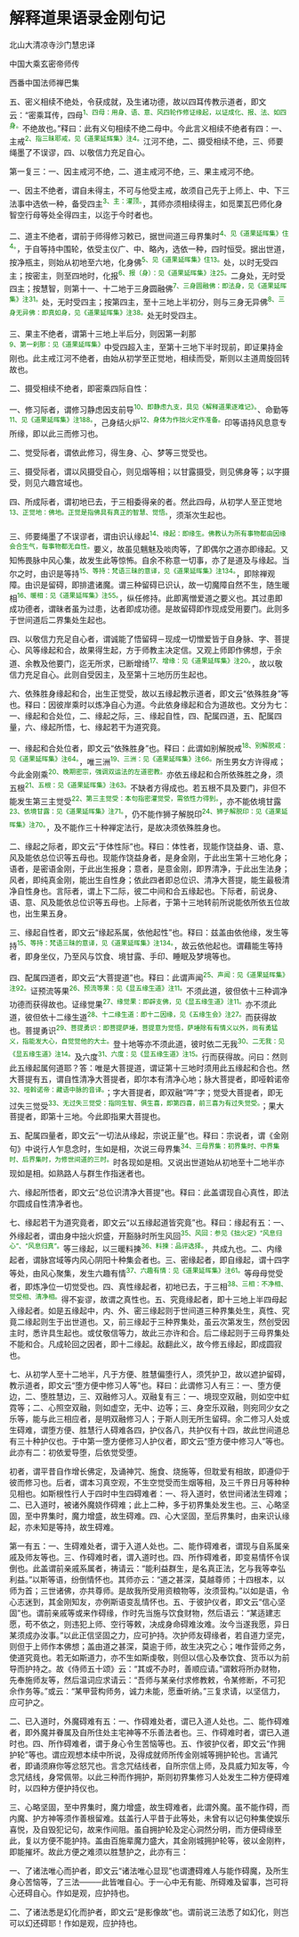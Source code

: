# 解释道果语录金刚句记

北山大清凉寺沙门慧忠译

中国大乘玄密帝师传

西番中国法师禅巴集

五、密义相续不绝处，令获成就，及生诸功德，故以四耳传教示道者，即文云：“密乘耳传，四母<sup><font color="green">1、四母：用身、语、意、风四轮作修证缘起，以证成化、报、法、如四身。</font></sup>不绝故也。”释曰：此有义句相续不绝二母中。今此言义相续不绝者有四：一、主戒<sup><font color="green">2、指三昧耶戒，见《道果延辉集》注4。</font></sup>江河不绝，二、摄受相续不绝，三、师要绳墨了不误谬，四、以敬信力充足自心。

第一复三：一、因主戒河不绝，二、道主戒河不绝，三、果主戒河不绝。

一、因主不绝者，谓自未得主，不可与他受主戒，故须自己先于上师上、中、下三法事中选依一种，备受四主<sup><font color="green">3、主：灌顶。</font></sup>，其师亦须相续得主，如觅栗瓦巴师化身智空行母等处全得四主，以迄于今时者也。

二、道主不绝者，谓前于师得修习敕已，据世间道三母界集时<sup><font color="green">4、见《道果延晖集》住4。</font></sup>，于自等持中围轮，依受主仪广、中、略內，选依一种，四时恒受。据出世道，按净瓶主，则始从初地至六地，化身佛<sup><font color="green">5、见《道果延晖集》住13。</font></sup>处，以时无受四主；按密主，则至四地时，化报<sup><font color="green">6、报（身）：见《道果延晖集》注25。</font></sup>二身处，无时受四主；按慧智，则第十一、十二地于三身圆融佛<sup><font color="green">7、三身圆融佛：即法身，见《道果延晖集》注31。</font></sup>处，无时受四主；按第四主，至十三地上半初分，则与三身无异佛<sup><font color="green">8、三身无异佛：即真如身，见《道果延晖集》注38。</font></sup>处无时受四主。

三、果主不绝者，谓第十三地上半后分，则因第一刹那<sup><font color="green">9、第一刹那：见《道果延晖集》</font></sup>中受四超入主，至第十三地下半时现前，即证果持金刚也。此主戒江河不绝者，由始从初学至正觉地，相续而受，斯则以主道周旋回转故也。

二、摄受相续不绝者，即密乘四际自性：

一、修习际者，谓修习静虑因支前导<sup><font color="green">10、即静虑九支，具见《解释道果逐难记》。</font></sup>、命勤等<sup><font color="green">11、见《道果延晖集》注188。</font></sup>，己身结火炉<sup><font color="green">12、身体为作拙火定作准备。</font></sup>印等语持风息意专所缘，即以此三而修习也。

二、觉受际者，谓依此修习，得生身、心、梦等三觉受也。

三、摄受际者，谓以风摄受自心，则见烟等相；以甘露摄受，则见佛身等；以字摄受，则见六趣宫域也。

四、所成际者，谓初地已去，于三相委得亲的者。然此四母，从初学人至正觉地<sup><font color="green">13、正觉地：佛地。正觉是指佛具有真正的智慧、觉悟。</font></sup>，须渐次生起也。

三、师要绳墨了不误谬者，谓由识认缘起<sup><font color="green">14、缘起：即缘生。佛教认为所有事物都由因缘会合生气，每事物都无自性。</font></sup>要义，故虽见魑魅及啖肉等，了即偶尔之道亦即缘起。又知怖畏脉中风心集，故发生此等惊怖。自余不称意一切事，亦了是道及与缘起。当尔之时，由识是等持<sup><font color="green">15、等持：梵语三昧的意译，见《道果延晖集》注134。</font></sup>，即除禅观障。由识是留碍，即排遣诸魔。谓三种留碍已识认，故一切魔障自然不生，随生暖相<sup><font color="green">16、暖相：见《道果延晖集》注55。</font></sup>，纵任修持。此即离憎爱道之要义也。其过患即成功德者，谓昧者虽为过患，达者即成功德。是故留碍即作现成受用要门。此则多于世间道后二界集处生起也。

四、以敬信力充足自心者，谓诚能了悟留碍－现成一切憎爱皆于自身脉、字、菩提心、风等缘起和合，故果得生起，方于师教主决定信。又观上师即作佛想，于余道、余教及他要门，迄无所求，已断增绮<sup><font color="green">17、增缘：见《道果延晖集》注20。</font></sup>，故以敬信力充足自心。此则自受因主，及至第十三地历历生起也。

六、依殊胜身缘起和合，出生正觉受，故以五缘起教示道者，即文云“依殊胜身”等也。释曰：因彼岸乘时以炼净自心为道。今此依身缘起和合为道故也。文分为七：一、缘起和合处位，二、缘起之际，三、缘起自性，四、配属四道，五、配属四量，六、缘起所悟，七、缘起若干为道究竟。

一、缘起和合处位者，即文云“依殊胜身”也。释曰：此谓如别解脱戒<sup><font color="green">18、别解脱戒：见《道果延晖集》注64。</font></sup>，唯三洲<sup><font color="green">19、三洲：见《道果延晖集》注66。</font></sup>所生男女方许得戒；今此金刚乘<sup><font color="green">20、晚期密宗，强调双运法的左道密教。</font></sup>亦依五缘起和合所依殊胜之身，须五根<sup><font color="green">21、五根：见《道果延晖集》注63。</font></sup>不缺者方得成也。若五根不具及要门，非但不能发生第三主觉受<sup><font color="green">22、第三主觉受：本句指密灌觉受，需依性力得到。</font></sup>，亦不能依境甘露<sup><font color="green">23、依境甘露：见《道果延晖集》注71。</font></sup>，仍不能作狮子解脱印<sup><font color="green">24、狮子解脱印：见《道果延晖集》注70。</font></sup>，及不能作三十种禅定法行，是故决须依殊胜身也。

二、缘起之际者，即文云“于体性际”也。释曰：体性者，现能作饶益身、语、意、风及能依总位识等五母也。现能作饶益身者，是身金刚，于此出生第十三地化身；语者，是密语金刚，于此出生报身；意者，是意金刚，即界清净，于此出生法身；风者，即纯真金刚，能出生自性身；依此四者即总位识、清净大菩提，能生最极清净自性身也。言际者，谓上下二际，彼二中间和合五缘起也。下际者，前说身、语、意、风及能依总位识等五母也。上际者，于第十三地转前所说能依所依五位故也，出生果五身。

三、缘起自性者，即文云“缘起系属，依他起性”也。释曰：兹盖由依他缘，发生等持<sup><font color="green">15、等持：梵语三昧的意译，见《道果延晖集》注134。</font></sup>，故云依他起也。谓藉能生等持者，即身坐仪，乃至风与饮食、境甘露、手印、睡眠及梦境等也。

四、配属四道者，即文云“大菩提道”也。释曰：此谓声闻<sup><font color="green">25、声闻：见《道果延晖集》注92。</font></sup>证预流等果<sup><font color="green">26、预流等果：见《显五缘生道》注11。</font></sup>不须此道，彼但依十三种调净功德而获得故也。证缘觉果<sup><font color="green">27、缘觉果：即辟支佛，见《显五缘生道》注11。</font></sup>亦不须此道，彼但依十二缘生道<sup><font color="green">28、十二缘生道：即十二因缘，见《五缘生会》注27。</font></sup>而获得故也。菩提勇识<sup><font color="green">29、菩提勇识：即菩提萨埵，菩提意为觉悟，萨埵除有有情义以外，尚有勇猛义，指能发大心，自觉觉他的大士。</font></sup>登十地等亦不须此道，彼时依二无我<sup><font color="green">30、二无我：见《显五缘生道》注14。</font></sup>及六度<sup><font color="green">31、六度：见《显五缘生道》注15。</font></sup>行而获得故。问曰：然则此五缘起属何道耶？答：唯是大菩提道，谓证第十三地时须用此五缘起和合也。然大菩提有五，谓自性清净大菩提者，即尔本有清净心地；脉大菩提者，即哑斡诺帝<sup><font color="green">32、哑斡诺帝：藏语中脉的音译。</font></sup>；字大菩提者，即双融“吽”字；觉受大菩提者，即无过失三觉受<sup><font color="green">33、无过失三觉受：指同生智、俱生喜，即第四喜，前三喜为有过失觉受。</font></sup>；果大菩提者，即第十三地。今此即指果大菩提也。

五、配属四量者，即文云“一切法从缘起，宗说正量”也。释曰：宗说者，谓《金刚句》中说行人乍息念时，生如是相，次说三母界集<sup><font color="green">34、三母界集：初界集时、中界集时、后界集时，为修世间道的三时。</font></sup>时各现如是相。又说出世道始从初地至十二地半亦现如是相。如熟路人与群生作指迷者也。

六、缘起所悟者，即文云“总位识清净大菩提”也。释曰：此盖谓现自心真性，即法尔圆成自性清净者也。

七、缘起若干为道究竟者，即文云“以五缘起道皆究竟”也。释曰：缘起有五：一、外缘起者，谓由身中拙火炽盛，开豁脉时所生风回<sup><font color="green">35、风回：参见《拙火定》“风息归心”、“风息归真”。</font></sup>等三缘起，以三暖料揀<sup><font color="green">36、料揀：品评选择。</font></sup>，共成九也。二、内缘起者，谓脉宫域等内风心阴阳十种集会者也。三、密缘起者，即自缘起，谓十四字等处，由风心聚集，发生六趣有情<sup><font color="green">37、六趣有情：见《道果延晖集》注61。</font></sup>等母母觉受者，即炼净位一切觉受也。四、真性缘起者，初地已去，于三相<sup><font color="green">38、三相：不净相、觉受相、清净相。</font></sup>得不妄谬，故谓之真性也。五、究竟缘起者，即十三地上半四母起入缘起者。如是五缘起中，内、外、密三缘起则于世间道三种界集处生，真性、究竟二缘起则生于出世道也。又，前三缘起于三种界集处，虽云次第发生，然创受因主时，悉许具生起也。或仗敬信等力，故此三亦许和合。后二缘起则于三母界集处不能和合。凡成轮回之因者，即十二缘起。敌翻此义，故今修五缘起，即成圆寂也。

七、从初学人至十二地半，凡于方便、胜慧偏堕行人，须凭护卫，故以遮护留碍，教示道者，即文云“堕方便中修习人等”也。释曰：此谓修习人有三：一、堕方便边，二、堕胜慧边，三、双融修习人。双融复有三：一、境现空双融，则如空中虹霓等；二、心照空双融，则如虚空，无中、边等；三、身空乐双融，则宛同少女之乐等，能与此三相应者，是明双融修习人；于斯人则无所生留碍。余二修习人处或生碍难，谓堕方便、胜慧行人碍难各四，护仪各八，共护仪有十四，故此世间道总有三十种护仪也。于中第一堕方便修习人护仪者，即文云“堕方便中修习人”等也。此亦有二：初依爱导堕，后依觉受堕。

初者，谓平昔自作增长佛定，及诵神咒、施食、烧施等，但耽爱有相故，即遵仰于彼而修习也。后者，谓本习真空观，不生空觉受而生烟等相，及三千界日月等种种见相也。如斯根性行人于四时中生四碍难者：一、将入道时，依世间诸法生碍难；二、已入道时，被诸外魔娆作碍难；此上二种，多于初界集处发生也。三、心略坚固，至中界集时，魔力增盛，故生碍难。四、心大坚固，至后界集时，由来识认缘起，亦未知是等持，故生碍难。

第一有五：一、生碍难处者，谓于入道人处也。二、能作碍难者，谓现与自系属亲戚及师友等也。三、作碍难时者，谓入道时也。四、所作碍难者，即变易情怀令误倒也。此盖谓前亲戚系属者，祷请云：“能利益群生，是名真正法，乞与我等幸弘利益。”以斯等语，纷倒情怀也。其师亦云：“道之甚深，莫越尊师；十四根本，以师为首；三世诸佛，亦共尊师。是故我所受用资粮物等，汝须营构。”以如是语，令心志迷到，其金刚知友，亦例斯语变乱情怀也。五、于彼护仪者，即文云“信心坚固”也。谓前亲戚等或来作碍缘，作时先当施与饮食财物，然后语云：“某适建志愿，苟不依之，则违犯上师、空行等敕，决成身命碍难汝难。汝今当遂我愿，异日某须成办汝事。”以此正信坚固之力，应可护持。次护师友碍缘者，若自道力坚完，则但于上师作本佛想；盖由道之甚深，莫逾于师，故生决究之心；唯作营师之务，使道究竟也。若无如斯道力，亦不生如斯虔敬，则但以信心及奉饮食、货币以为前导而护持之。故《侍师五十颂》云：“其或不办时，善顺应请。”谓敕将所办财物，先奉施师友等，然后温词应求请云：“吾师与某亲付求修教敕，令某修断，不可犯佘作务等。”或云：“某甲营构师务，诚力未能，愿垂听纳。”三复求请，以坚信力，应可护之。

二、已入道时，外魔碍难有五：一、作碍难处者，谓已入道人处也。二、能作碍难者，即外魔并眷属及自所住处主宅神等不乐善法者也。三、作碍难时者，谓已入道时也。四、所作碍难者，谓于身心令生苦恼等也。五、作彼护仪者，即文云“作拥护轮”等也。谓应观想本续中所说，及得成就师所传金刚城等拥护轮也。言诵咒者，即诵须麻你等忿怒咒也。言念咒结线者，自所宗信上师，及具威力知友等，今念咒结线，身常佩带。以此三种而作拥护，斯则初界集修习人处发生二种方便碍难时，以四种方便护持仪也。

三、心略坚固，至中界集时，魔力增盛，故生碍难者，此谓外魔。虽不能作碍，而内魔、护方神等须作善根留难。兹盖行人平昔于此等处，未曾有以记句种集使娱乐喜悦，及自毁犯记句，故来作间阻。虽自拥护轮及定心洞然分明，而方便碍缘至此，复以方便不能护持。盖由百施辈魔力盛大，其金刚城拥护轮等，彼以金刚杵，即能摧坏。故此方便之难须以胜慧护之，此亦有三：

一、了诸法唯心而护者，即文云“诸法唯心显现”也谓遭碍难人与能作碍魔，及所生身心苦恼等，了三法────此皆唯自心。于一心中无有能、所碍难及留事，岂可将心还碍自心。作如是观，应护持也。

二、了诸法悉是幻化而护者，即文云“是影像故”也。谓前说三法悉了如幻化，则岂可以幻还碍耶！作如是观，应护持也。

